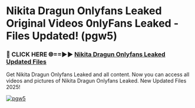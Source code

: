 # Nikita Dragun Onlyfans Leaked Original Videos 0nlyFans Leaked - Files Updated! (pgw5)

<h3>🔴 CLICK HERE 🌐==►► <a href="https://tinyurl.com/3hn5wdd3" rel="nofollow">Nikita Dragun Onlyfans Leaked Updated Files</a></h3>

Get Nikita Dragun Onlyfans Leaked and all content. Now you can access all videos and pictures of Nikita Dragun Onlyfans Leaked. New Updated Files 2025!

[![pgw5](https://i.imgur.com/4HnBqBT.gif)](https://tinyurl.com/3hn5wdd3)
